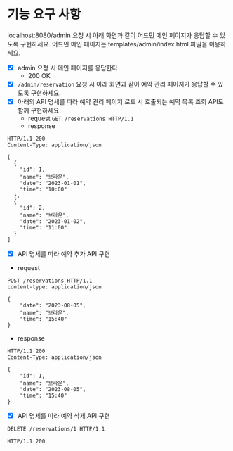 # 기능 요구 사항
localhost:8080/admin 요청 시 아래 화면과 같이 어드민 메인 페이지가 응답할 수 있도록 구현하세요.
어드민 메인 페이지는 templates/admin/index.html 파일을 이용하세요.
- [x] admin 요청 시 메인 페이지를 응답한다
  - 200 OK
- [x] `/admin/reservation` 요청 시 아래 화면과 같이 예약 관리 페이지가 응답할 수 있도록 구현하세요.
- [x] 아래의 API 명세를 따라 예약 관리 페이지 로드 시 호출되는 예약 목록 조회 API도 함께 구현하세요.
  - request `GET /reservations HTTP/1.1`
  - response
```http request
HTTP/1.1 200
Content-Type: application/json

[
  {
    "id": 1,
    "name": "브라운",
    "date": "2023-01-01",
    "time": "10:00"
  },
  {
    "id": 2,
    "name": "브라운",
    "date": "2023-01-02",
    "time": "11:00"
  }
]
  ```
- [x] API 명세를 따라 예약 추가 API 구현
- request
``` http request
POST /reservations HTTP/1.1
content-type: application/json

{
    "date": "2023-08-05",
    "name": "브라운",
    "time": "15:40"
}

```
- response
```http request
HTTP/1.1 200
Content-Type: application/json

{
    "id": 1,
    "name": "브라운",
    "date": "2023-08-05",
    "time": "15:40"
}
  ```
- [x] API 명세를 따라 예약 삭제 API 구현
```http request
DELETE /reservations/1 HTTP/1.1

```

```http request
HTTP/1.1 200
```
